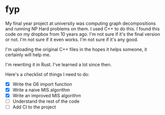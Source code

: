 # fyp

My final year project at university was computing graph decompositions and running NP Hard problems on them. I used C++ to do this. I found this code on my dropbox from 10 years ago. I'm not sure if it's the final version or not. I'm not sure if it even works. I'm not sure if it's any good.

I'm uploading the original C++ files in the hopes it helps someone, it certainly will help me.

I'm rewriting it in Rust. I've learned a lot since then.

Here's a checklist of things I need to do:
- [x] Write the G6 import function
- [x] Write a naive MIS algorithm
- [x] Write an improved MIS algorithm
- [ ] Understand the rest of the code
- [ ] Add CI to the project
